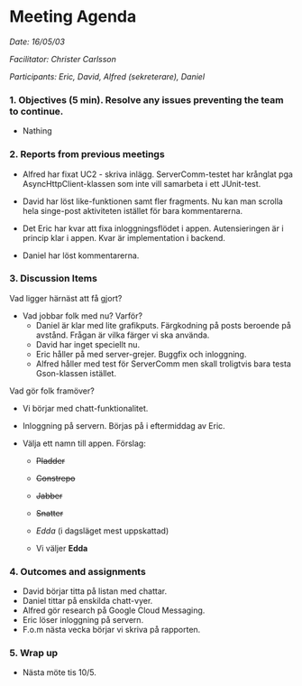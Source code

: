 # Meeting Agenda

*Date: 16/05/03*

*Facilitator: Christer Carlsson*

*Participants: Eric, David, Alfred (sekreterare), Daniel*

### 1. Objectives (5 min). Resolve any issues preventing the team to continue.

  * Nathing

### 2. Reports from previous meetings

  * Alfred har fixat UC2 - skriva inlägg. ServerComm-testet har krånglat pga AsyncHttpClient-klassen som inte vill samarbeta i ett JUnit-test. 

  * David har löst like-funktionen samt fler fragments. Nu kan man scrolla hela singe-post aktiviteten istället för bara kommentarerna.

  * Det Eric har kvar att fixa inloggningsflödet i appen. Autensieringen är i princip klar i appen. Kvar är implementation i backend.

  * Daniel har löst kommentarerna.

### 3. Discussion Items

  Vad ligger härnäst att få gjort?

  * Vad jobbar folk med nu? Varför?
    * Daniel är klar med lite grafikputs. Färgkodning på posts beroende på avstånd. Frågan är vilka färger vi ska använda.
    * David har inget speciellt nu.
    * Eric håller på med server-grejer. Buggfix och inloggning.
    * Alfred håller med test för ServerComm men skall troligtvis bara testa Gson-klassen istället.

Vad gör folk framöver?

  * Vi börjar med chatt-funktionalitet. 

  * Inloggning på servern. Börjas på i eftermiddag av Eric.

  * Välja ett namn till appen. Förslag:
    * ~~Pladder~~
    * ~~Constrepo~~
    * ~~Jabber~~
    * ~~Snatter~~
    * *Edda* (i dagsläget mest uppskattad)

    * Vi väljer **Edda**
 

### 4. Outcomes and assignments

  * David börjar titta på listan med chattar.
  * Daniel tittar på enskilda chatt-vyer.
  * Alfred gör research på Google Cloud Messaging.
  * Eric löser inloggning på servern.
  * F.o.m nästa vecka börjar vi skriva på rapporten.

### 5. Wrap up

  * Nästa möte tis 10/5.
